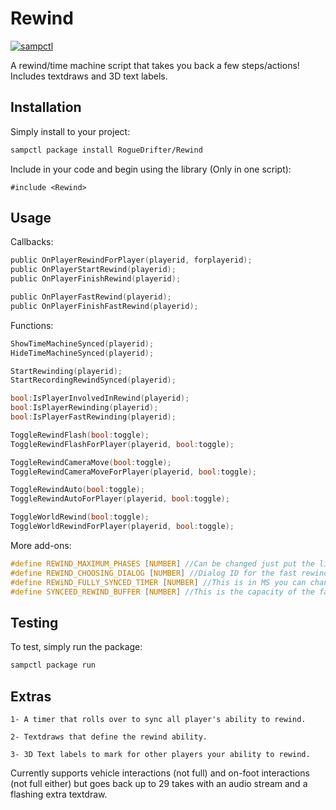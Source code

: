 # Rewind

[![sampctl](https://shields.southcla.ws/badge/sampctl-Rewind-2f2f2f.svg?style=for-the-badge)](https://github.com/RogueDrifter/Rewind)

A rewind/time machine script that takes you back a few steps/actions! Includes textdraws and 3D text labels.

## Installation

Simply install to your project:

```bash
sampctl package install RogueDrifter/Rewind
```

Include in your code and begin using the library (Only in one script):

```pawn
#include <Rewind>
```

## Usage

Callbacks:
```C
public OnPlayerRewindForPlayer(playerid, forplayerid);
public OnPlayerStartRewind(playerid);
public OnPlayerFinishRewind(playerid);

public OnPlayerFastRewind(playerid);
public OnPlayerFinishFastRewind(playerid);
```

Functions:
```C
ShowTimeMachineSynced(playerid);
HideTimeMachineSynced(playerid);

StartRewinding(playerid);
StartRecordingRewindSynced(playerid);

bool:IsPlayerInvolvedInRewind(playerid);
bool:IsPlayerRewinding(playerid);
bool:IsPlayerFastRewinding(playerid);

ToggleRewindFlash(bool:toggle);
ToggleRewindFlashForPlayer(playerid, bool:toggle);

ToggleRewindCameraMove(bool:toggle);
ToggleRewindCameraMoveForPlayer(playerid, bool:toggle);

ToggleRewindAuto(bool:toggle);
ToggleRewindAutoForPlayer(playerid, bool:toggle);

ToggleWorldRewind(bool:toggle);
ToggleWorldRewindForPlayer(playerid, bool:toggle);

```

More add-ons:
```C
#define REWIND_MAXIMUM_PHASES [NUMBER] //Can be changed just put the line with your number before the include.
#define REWIND_CHOOSING_DIALOG [NUMBER] //Dialog ID for the fast rewind you can change for whatever reason
#define REWiND_FULLY_SYNCED_TIMER [NUMBER] //This is in MS you can change it depending on how fast you want the timers to record/play
#define SYNCEED_REWIND_BUFFER [NUMBER] //This is the capacity of the fast rewind cells, don't change this if you don't know what you're doing
```

## Testing
To test, simply run the package:

```bash
sampctl package run
```
## Extras
```
1- A timer that rolls over to sync all player's ability to rewind.

2- Textdraws that define the rewind ability.

3- 3D Text labels to mark for other players your ability to rewind.
```
Currently supports vehicle interactions (not full) and on-foot interactions (not full either) but goes back up to 29 takes with an audio stream and a flashing extra textdraw.
